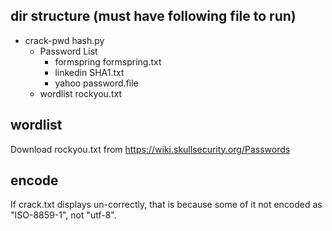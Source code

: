## dir structure (must have following file to run)
- crack-pwd
    hash.py
    - Password List
        - formspring
            formspring.txt
        - linkedin
            SHA1.txt
        - yahoo
            password.file
    - wordlist
        rockyou.txt

## wordlist
Download rockyou.txt from https://wiki.skullsecurity.org/Passwords


## encode
If crack.txt displays un-correctly, that is because some of it not encoded as "ISO-8859-1", not "utf-8".

